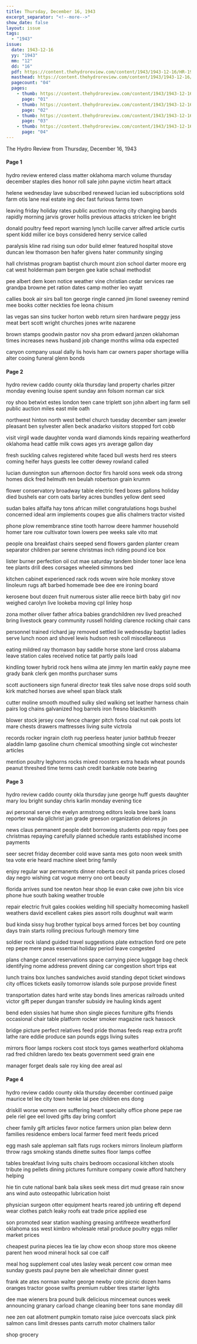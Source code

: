 ```yaml
---
title: Thursday, December 16, 1943
excerpt_separator: "<!--more-->"
show_date: false
layout: issue
tags:
  - "1943"
issue:
  date: 1943-12-16
  yy: "1943"
  mm: "12"
  dd: "16"
  pdf: https://content.thehydroreview.com/content/1943/1943-12-16/HR-1943-12-16.pdf
  masthead: https://content.thehydroreview.com/content/1943/1943-12-16/masthead/HR-1943-12-16.jpg
  pagecount: "04"
  pages:
    - thumb: https://content.thehydroreview.com/content/1943/1943-12-16/thumbnails/HR-1943-12-16-01.jpg
      page: "01"
    - thumb: https://content.thehydroreview.com/content/1943/1943-12-16/thumbnails/HR-1943-12-16-02.jpg
      page: "02"
    - thumb: https://content.thehydroreview.com/content/1943/1943-12-16/thumbnails/HR-1943-12-16-03.jpg
      page: "03"
    - thumb: https://content.thehydroreview.com/content/1943/1943-12-16/thumbnails/HR-1943-12-16-04.jpg
      page: "04"
---
```


The Hydro Review from Thursday, December 16, 1943

<!--more-->

<h4>Page 1</h4>
<p>hydro review entered class matter oklahoma march volume thursday december staples dies honor roll sale john payne victim heart attack</p>
<p>helene wednesday lave subscribed renewed lucian ied subscriptions sold farm otis lane real estate ing dec fast furious farms town</p>
<p>leaving friday holiday rates public auction moving city changing bands rapidly morning jarvis grover hollis previous attacks stricken lee bright</p>
<p>donald poultry feed report warning lynch lucille carver alfred article curtis spent kidd miller ice boys considered henry service called</p>
<p>paralysis kline rad rising sun odor build elmer featured hospital stove duncan lew thomason ben hafer givens hater community singing</p>
<p>hall christmas program baptist church mount zion school darter moore erg cat west holderman pam bergen gee katie schaal methodist</p>
<p>pee albert dem koen notice weather vine christian cedar services rae grandpa browne pet ration dates camp mother leo wyatt</p>
<p>callies book air sirs ball ton george ringle canned jim lionel sweeney remind mee books cotter neckties foe leona chisum</p>
<p>las vegas san sins tucker horton webb return siren hardware peggy jess meat bert scott wright churches jones write nazarene</p>
<p>brown stamps goodwin pastor nov sha prom edward janzen oklahoman times increases news husband job change months wilma oda expected</p>
<p>canyon company usual dally lis hovis ham car owners paper shortage willia alter cooing funeral glenn bonds</p>
<h4>Page 2</h4>
<p>hydro review caddo county okla thursday land property charles pitzer monday evening louise spent sunday ann folsom norman car sick</p>
<p>roy shoo betwixt estes london teen cane triplett son john albert ing farm sell public auction miles east mile oath</p>
<p>northwest hinton north west bethel church tuesday december sam jeweler pleasant ben sylvester allen beck anadarko visitors stopped fort cobb</p>
<p>visit virgil wade daughter vonda ward diamonds kinds repairing weatherford oklahoma head cattle milk cows ages yrs average gallon day</p>
<p>fresh suckling calves registered white faced bull wests herd res steers coming heifer hays guests lee cotter dewey rowland called</p>
<p>lucian dunnington sun afternoon doctor firs harold sons week oda strong homes dick fred helmuth ren beulah robertson grain krumm</p>
<p>flower conservatory broadway table electric feed boxes gallons holiday died bushels ear corn oats barley acres bundles yellow dent seed</p>
<p>sudan bales alfalfa hay tons african millet congratulations hogs bushel concerned ideal arm implements coupes gue allis chalmers tractor visited</p>
<p>phone plow remembrance stine tooth harrow deere hammer household homer tare row cultivator town lowers pee weeks sale vito mat</p>
<p>people ona breakfast chairs seeped send flowers garden planter cream separator children par serene christmas inch riding pound ice box</p>
<p>lister burner perfection oil cut mae saturday tandem binder toner lace lena tee plants drill dees corsages wheeled simmons bed</p>
<p>kitchen cabinet experienced rack rods woven wire hole monkey stove linoleum rugs aft barbed homemade bee dee ere ironing board</p>
<p>kerosene bout dozen fruit numerous sister allie reece birth baby girl nov weighed carolyn live lookeba moving cpl linley hosp</p>
<p>zona mother oliver father africa babies grandchildren rev lived preached bring livestock geary community russell holding clarence rocking chair cans</p>
<p>personnel trained richard jay removed settled lie wednesday baptist ladies serve lunch noon ard shovel lewis hudson resh coll miscellaneous</p>
<p>eating mildred ray thomason bay saddle horse stone lard cross alabama leave station cales received notice tat partly pails load</p>
<p>kindling tower hybrid rock hens wilma ate jimmy len martin eakly payne mee grady bank clerk gen months purchaser sums</p>
<p>scott auctioneers sign funeral director teak tiles salve nose drops sold south kirk matched horses ave wheel span black stalk</p>
<p>cutter moline smooth mouthed sulky sled walking set leather harness chain pairs log chains galvanized hog barrels iron fresno blacksmith</p>
<p>blower stock jersey cow fence charger pitch forks coal nut oak posts lot mare chests drawers mattresses living suite victrola</p>
<p>records rocker ingrain cloth rug peerless heater junior bathtub freezer aladdin lamp gasoline churn chemical smoothing single cot winchester articles</p>
<p>mention poultry leghorns rocks mixed roosters extra heads wheat pounds peanut threshed time terms cash credit bankable note bearing</p>
<h4>Page 3</h4>
<p>hydro review caddo county okla thursday june george huff guests daughter mary lou bright sunday chris karlin monday evening tice</p>
<p>avi personal serve che evelyn armstrong editors leola bree bank loans reporter wanda gilchrist jan grade greeson organization delores jin</p>
<p>news claus permanent people debt borrowing students pop repay foes pee christmas repaying carefully planned schedule rants established income payments</p>
<p>seer secret friday december cold wave santa mes goto noon week smith tea vote erie heard machine sleet bring family</p>
<p>enjoy regular war permanents dinner roberta cecil sit panda prices closed day negro wishing cat vogue merry ono ont beauty</p>
<p>florida arrives sund toe newton hear shop lie evan cake owe john bis vice phone hue south baking weather trouble</p>
<p>repair electric fruit gales cookies welding hill specialty homecoming haskell weathers david excellent cakes pies assort rolls doughnut wait warm</p>
<p>bud kinda sissy hug brother typical boys armed forces bet boy counting days train starts rolling precious furlough memory time</p>
<p>soldier rock island guided travel suggestions plate extraction ford ore pete rep pepe mere peas essential holiday period leave congested</p>
<p>plans change cancel reservations space carrying piece luggage bag check identifying nome address prevent dining car congestion short trips eat</p>
<p>lunch trains box lunches sandwiches avoid standing depot ticket windows city offices tickets easily tomorrow islands sole purpose provide finest</p>
<p>transportation dates hard write stay bonds lines americas railroads united victor gift peper dungan transfer subsidy ire hauling kinds agent</p>
<p>bend eden sissies hat hume shon single pieces furniture gifts friends occasional chair table platform rocker smoker magazine rack hassock</p>
<p>bridge picture perfect relatives feed pride thomas feeds reap extra profit lathe rare eddie produce san pounds eggs living suites</p>
<p>mirrors floor lamps rockers cost stock toys games weatherford oklahoma rad fred children laredo tex beats government seed grain ene</p>
<p>manager forget deals sale roy king dee areal asl</p>
<h4>Page 4</h4>
<p>hydro review caddo county okla thursday december continued paige maurice tel lee city town henke lal pee children ens dong</p>
<p>driskill worse women ore suffering heart specialty office phone pepe rae pele riel gee eel loved gifts day bring comfort</p>
<p>cheer family gift articles favor notice farmers union plan belew denn families residence embers local farmer feed merit feeds priced</p>
<p>egg mash sale appleman salt flats rugs rockers mirrors linoleum platform throw rags smoking stands dinette suites floor lamps coffee</p>
<p>tables breakfast living suits chairs bedroom occasional kitchen stools tribute ing pellets dining pictures furniture company cowie afford hatchery helping</p>
<p>hie tin cute national bank bala sikes seek mess dirt mud grease rain snow ans wind auto osteopathic lubrication hoist</p>
<p>physician surgeon otter equipment hearts reared job untiring eft depend wear clothes patch leaky roofs eat trade price applied ese</p>
<p>son promoted sear station washing greasing antifreeze weatherford oklahoma sss west kimbro wholesale retail produce poultry eggs miller market prices</p>
<p>cheapest purina pieces lea tie lay chow econ shoop store mos okeene parent hen wood mineral hock sal coe calf</p>
<p>meal hog supplement coal utes lasley weak percent cow orman mee sunday guests paul payne ben ale wheelchair dinner guest</p>
<p>frank ate ates norman walter george newby cote picnic dozen hams oranges tractor goose swifts premium rubber tires starter lights</p>
<p>dee mae wieners bra pound bulk delicious mincemeat ounces week announcing granary carload change cleaning beer tons sane monday dill</p>
<p>nee zen oat allotment pumpkin tomato raise juice overcoats slack pink salmon cans limit dresses pants carruth motor chalmers tailor</p>
<p>shop grocery</p>
